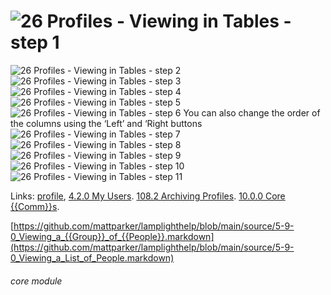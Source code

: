 # ![26 Profiles - Viewing in Tables - step 1](26_Profiles_-_Viewing_in_Tables_im_1.png)

![26 Profiles - Viewing in Tables - step 2](26_Profiles_-_Viewing_in_Tables_im_2.png)
![26 Profiles - Viewing in Tables - step 3](26_Profiles_-_Viewing_in_Tables_im_3.png)
![26 Profiles - Viewing in Tables - step 4](26_Profiles_-_Viewing_in_Tables_im_4.png)
![26 Profiles - Viewing in Tables - step 5](26_Profiles_-_Viewing_in_Tables_im_5.png)
![26 Profiles - Viewing in Tables - step 6](26_Profiles_-_Viewing_in_Tables_im_6.png)
You can also change the order of the columns using the ‘Left’ and ‘Right buttons
![26 Profiles - Viewing in Tables - step 7](26_Profiles_-_Viewing_in_Tables_im_7.png)
![26 Profiles - Viewing in Tables - step 8](26_Profiles_-_Viewing_in_Tables_im_8.png)
![26 Profiles - Viewing in Tables - step 9](26_Profiles_-_Viewing_in_Tables_im_9.png)
![26 Profiles - Viewing in Tables - step 10](26_Profiles_-_Viewing_in_Tables_im_10.png)
![26 Profiles - Viewing in Tables - step 11](26_Profiles_-_Viewing_in_Tables_im_11.png)

Links:
[profile](https://lamplight.online/en/help/index/p/5.1.0),
[4.2.0 My Users](https://lamplight.online/en/help/index/p/4.2.0).
[108.2 Archiving Profiles](/help/index/p/108.2).
[10.0.0 Core {{Comm}}s](https://lamplight.online/en/help/index/p/10.0.0).

[https://github.com/mattparker/lamplighthelp/blob/main/source/5-9-0_Viewing_a_{{Group}}_of_{{People}}.markdown](https://github.com/mattparker/lamplighthelp/blob/main/source/5-9-0_Viewing_a_List_of_People.markdown)


###### core module